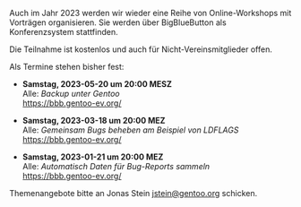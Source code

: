 <!--
.. title: Online-Workshops 2023
.. slug: online-workshops-2023
.. date: 2023-01-14 10:30:00 UTC+01:00
.. tags: 
.. category: 
.. link: 
.. description: 
.. type: text
-->

Auch im Jahr 2023 werden wir wieder eine Reihe von Online-Workshops
mit Vorträgen organisieren. Sie werden über BigBlueButton als
Konferenzsystem stattfinden.

Die Teilnahme ist kostenlos und auch für Nicht-Vereinsmitglieder offen.

Als Termine stehen bisher fest:

- **Samstag, 2023-05-20 um 20:00 MESZ**  
  Alle: *Backup unter Gentoo*  
  <https://bbb.gentoo-ev.org/>

- **Samstag, 2023-03-18 um 20:00 MEZ**  
  Alle: *Gemeinsam Bugs beheben am Beispiel von LDFLAGS*  
  <https://bbb.gentoo-ev.org/>

- **Samstag, 2023-01-21 um 20:00 MEZ**  
  Alle: *Automatisch Daten für Bug-Reports sammeln*  
  <https://bbb.gentoo-ev.org/>

Themenangebote bitte an Jonas Stein <jstein@gentoo.org> schicken.
